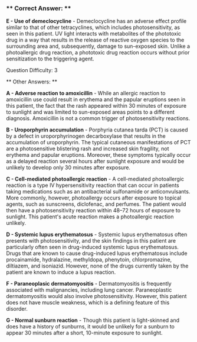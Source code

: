 ### ** Correct Answer: **

**E - Use of demeclocycline** - Demeclocycline has an adverse effect profile similar to that of other tetracyclines, which includes photosensitivity, as seen in this patient. UV light interacts with metabolites of the phototoxic drug in a way that results in the release of reactive oxygen species to the surrounding area and, subsequently, damage to sun-exposed skin. Unlike a photoallergic drug reaction, a phototoxic drug reaction occurs without prior sensitization to the triggering agent.

Question Difficulty: 3

** Other Answers: **

**A - Adverse reaction to amoxicillin** - While an allergic reaction to amoxicillin use could result in erythema and the papular eruptions seen in this patient, the fact that the rash appeared within 30 minutes of exposure to sunlight and was limited to sun-exposed areas points to a different diagnosis. Amoxicillin is not a common trigger of photosensitivity reactions.

**B - Uroporphyrin accumulation** - Porphyria cutanea tarda (PCT) is caused by a defect in uroporphyrinogen decarboxylase that results in the accumulation of uroporphyrin. The typical cutaneous manifestations of PCT are a photosensitive blistering rash and increased skin fragility, not erythema and papular eruptions. Moreover, these symptoms typically occur as a delayed reaction several hours after sunlight exposure and would be unlikely to develop only 30 minutes after exposure.

**C - Cell-mediated photoallergic reaction** - A cell-mediated photoallergic reaction is a type IV hypersensitivity reaction that can occur in patients taking medications such as an antibacterial sulfonamide or anticonvulsants. More commonly, however, photoallergy occurs after exposure to topical agents, such as sunscreens, diclofenac, and perfumes. The patient would then have a photosensitivity reaction within 48–72 hours of exposure to sunlight. This patient's acute reaction makes a photoallergic reaction unlikely.

**D - Systemic lupus erythematosus** - Systemic lupus erythematosus often presents with photosensitivity, and the skin findings in this patient are particularly often seen in drug-induced systemic lupus erythematosus. Drugs that are known to cause drug-induced lupus erythematosus include procainamide, hydralazine, methyldopa, phenytoin, chlorpromazine, diltiazem, and isoniazid. However, none of the drugs currently taken by the patient are known to induce a lupus reaction.

**F - Paraneoplasic dermatomyositis** - Dermatomyositis is frequently associated with malignancies, including lung cancer. Paraneoplastic dermatomyositis would also involve photosensitivity. However, this patient does not have muscle weakness, which is a defining feature of this disorder.

**G - Normal sunburn reaction** - Though this patient is light-skinned and does have a history of sunburns, it would be unlikely for a sunburn to appear 30 minutes after a short, 10-minute exposure to sunlight.

